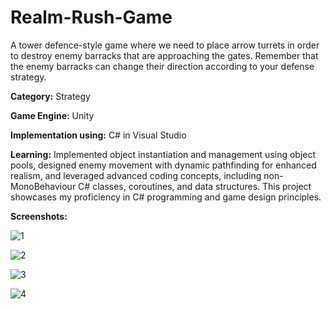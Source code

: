 # Realm-Rush-Game

A tower defence-style game where we need to place arrow turrets in order to destroy enemy barracks that are approaching the gates. Remember that the enemy barracks can change their direction according to your defense strategy.

**Category:** Strategy

**Game Engine:** Unity

**Implementation using:** C# in Visual Studio

**Learning:**
Implemented object instantiation and management using object pools, designed enemy movement with dynamic pathfinding for enhanced realism, and leveraged advanced coding concepts, including non-MonoBehaviour C# classes, coroutines, and data structures. This project showcases my proficiency in C# programming and game design principles.

**Screenshots:**

![1](https://github.com/Kamehamehaaaaaa/Realm-Rush-Game/assets/31343707/1d50f88c-e912-4709-a71b-c234a30d0eaf)

![2](https://github.com/Kamehamehaaaaaa/Realm-Rush-Game/assets/31343707/4ab67682-4e51-4d1a-a1cd-48b28879612b)

![3](https://github.com/Kamehamehaaaaaa/Realm-Rush-Game/assets/31343707/9667166e-2a16-436b-af99-f83aeac1a581)

![4](https://github.com/Kamehamehaaaaaa/Realm-Rush-Game/assets/31343707/e935711a-a03e-47db-ae0a-47e3145170c0)
